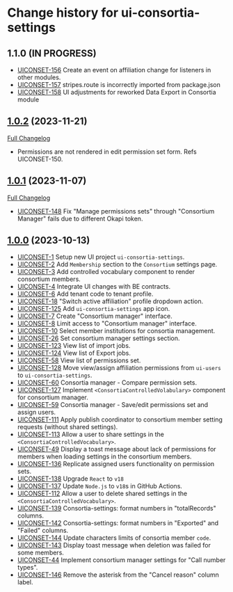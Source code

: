 # Change history for ui-consortia-settings

## 1.1.0 (IN PROGRESS)

* [UICONSET-156](https://issues.folio.org/browse/UICONSET-156) Create an event on affiliation change for listeners in other modules.
* [UICONSET-157](https://issues.folio.org/browse/UICONSET-157) stripes.route is incorrectly imported from package.json
* [UICONSET-158](https://issues.folio.org/browse/UICONSET-158) UI adjustments for reworked Data Export in Consortia module

## [1.0.2](https://github.com/folio-org/ui-consortia-settings/tree/v1.0.2) (2023-11-21)
[Full Changelog](https://github.com/folio-org/ui-orders/compare/v1.0.1...v1.0.2)

* Permissions are not rendered in edit permission set form. Refs UICONSET-150.

## [1.0.1](https://github.com/folio-org/ui-consortia-settings/tree/v1.0.1) (2023-11-07)
[Full Changelog](https://github.com/folio-org/ui-orders/compare/v1.0.0...v1.0.1)

* [UICONSET-148](https://issues.folio.org/browse/UICONSET-148) Fix "Manage permissions sets" through "Consortium Manager" fails due to different Okapi token.

## [1.0.0](https://github.com/folio-org/ui-consortia-settings/tree/v1.0.0) (2023-10-13)

* [UICONSET-1](https://issues.folio.org/browse/UICONSET-1) Setup new UI project `ui-consortia-settings`.
* [UICONSET-2](https://issues.folio.org/browse/UICONSET-2) Add `Membership` section to the `Consortium` settings page.
* [UICONSET-3](https://issues.folio.org/browse/UICONSET-3) Add controlled vocabulary component to render consortium members.
* [UICONSET-4](https://issues.folio.org/browse/UICONSET-4) Integrate UI changes with BE contracts.
* [UICONSET-6](https://issues.folio.org/browse/UICONSET-6) Add tenant code to tenant profile.
* [UICONSET-18](https://issues.folio.org/browse/UICONSET-18) "Switch active affiliation" profile dropdown action.
* [UICONSET-125](https://issues.folio.org/browse/UICONSET-123) Add `ui-consortia-settings` app icon.
* [UICONSET-7](https://issues.folio.org/browse/UICONSET-7) Create "Consortium manager" interface.
* [UICONSET-8](https://issues.folio.org/browse/UICONSET-8) Limit access to "Consortium manager" interface.
* [UICONSET-10](https://issues.folio.org/browse/UICONSET-10) Select member institutions for consortia management.
* [UICONSET-26](https://issues.folio.org/browse/UICONSET-26) Set consortium manager settings section.
* [UICONSET-123](https://issues.folio.org/browse/UICONSET-123) View list of import jobs.
* [UICONSET-124](https://issues.folio.org/browse/UICONSET-124) View list of Export jobs.
* [UICONSET-58](https://issues.folio.org/browse/UICONSET-58) View list of permissions set.
* [UICONSET-128](https://issues.folio.org/browse/UICONSET-128) Move view/assign affiliation permissions from `ui-users` to `ui-consortia-settings`.
* [UICONSET-60](https://issues.folio.org/browse/UICONSET-60) Consortia manager - Compare permission sets.
* [UICONSET-127](https://issues.folio.org/browse/UICONSET-127) Implement `<ConsortiaControlledVolabulary>` component for consortium manager.
* [UICONSET-59](https://issues.folio.org/browse/UICONSET-59) Consortia manager - Save/edit permissions set and assign users.
* [UICONSET-111](https://issues.folio.org/browse/UICONSET-111) Apply publish coordinator to consortium member setting requests (without shared settings).
* [UICONSET-113](https://issues.folio.org/browse/UICONSET-113) Allow a user to share settings in the `<ConsortiaControlledVocabulary>`.
* [UICONSET-49](https://issues.folio.org/browse/UICONSET-49) Display a toast message about lack of permissions for members when loading settings in the consortium members.
* [UICONSET-136](https://issues.folio.org/browse/UICONSET-136) Replicate assigned users functionality on permission sets.
* [UICONSET-138](https://issues.folio.org/browse/UICONSET-138) Upgrade `React` to `v18`
* [UICONSET-137](https://issues.folio.org/browse/UICONSET-137) Update `Node.js` to `v18`s in GitHub Actions.
* [UICONSET-112](https://issues.folio.org/browse/UICONSET-112) Allow a user to delete shared settings in the `<ConsortiaControlledVocabulary>`.
* [UICONSET-139](https://issues.folio.org/browse/UICONSET-139) Consortia-settings: format numbers in "totalRecords" columns.
* [UICONSET-142](https://issues.folio.org/browse/UICONSET-142) Consortia-settings: format numbers in "Exported" and "Failed" columns.
* [UICONSET-144](https://issues.folio.org/browse/UICONSET-144) Update characters limits of consortia member `code`.
* [UICONSET-143](https://issues.folio.org/browse/UICONSET-143) Display toast message when deletion was failed for some members.
* [UICONSET-44](https://issues.folio.org/browse/UICONSET-44) Implement consortium manager settings for "Call number types".
* [UICONSET-146](https://issues.folio.org/browse/UICONSET-146) Remove the asterisk from the "Cancel reason" column label.
